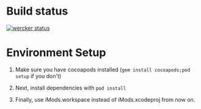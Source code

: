Build status
===
[![wercker status](https://app.wercker.com/status/b8addcbf138e46c409956148ba2dd145/m "wercker status")](https://app.wercker.com/project/bykey/b8addcbf138e46c409956148ba2dd145)

Environment Setup
===

1. Make sure you have cocoapods installed (`gem install cocoapods;pod setup` if you don't)

2. Next, install dependencies with `pod install`

3. Finally, use iMods.workspace instead of iMods.xcodeproj from now on.
